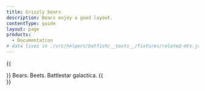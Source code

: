 ```yaml
---
title: Grizzly bears
description: Bears enjoy a good layout.
contentType: guide
layout: page
products:
  - Documentation
# data lives in ./src/helpers/batfish/__tests__/fixtures/related-mts.json
---
```


{{<div className="mb18 txt-l color-gray">}}
Bears. Beets. Battlestar galactica.
{{</div>}}
